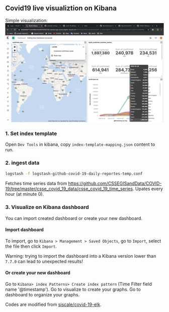 ## Covid19 live visualiztion on Kibana

Simple visualization:
![kibana dashboard](./dashboard.png)

### 1. Set index template
Open `Dev Tools` in kibana, copy `index-template-mapping.json` content to run.

### 2. ingest data
```bash
logstash -f logstash-github-covid-19-daily-reportes-temp.conf
```
Fetches time series data from https://github.com/CSSEGISandData/COVID-19/tree/master/csse_covid_19_data/csse_covid_19_time_series.
Upates every hour (at minute 0).


### 3. Visualize on Kibana dashboard

You can import created dashboard or create your new dashboard.

#### Import dashboard
To import, go to `Kibana > Management > Saved Objects`, go to `Import`, select the file then click `Import`.

Warning: trying to import the dashboard into a Kibana version lower than `7.7.0` can lead to unexpected results!

#### Or create your new dashboard

Go to `Kibana> index Patterns> Create index pattern` (Time Filter field name '@timestamp').
Go to visualize to create your graphs.
Go to dashboard to organize your graphs.

Codes are modified from [siscale/covid-19-elk](https://github.com/siscale/covid-19-elk).


